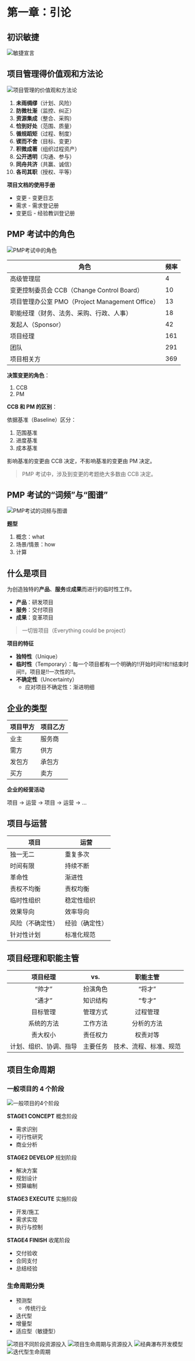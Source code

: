 # 第一章：引论

## 初识敏捷

![敏捷宣言](./images/敏捷宣言.png)


## 项目管理得价值观和方法论

![项目管理的价值观和方法论](./images/项目管理的价值观和方法论.png)

1. **未雨绸缪**（计划、风险）
1. **防微杜渐**（监控、纠正）
1. **资源集成**（整合、采购）
1. **恰到好处**（范围、质量）
1. **循规蹈矩**（过程、制度）
1. **锲而不舍**（目标、变更）
1. **积微成著**（组织过程资产）
1. **公开透明**（沟通、参与）
1. **同舟共济**（共赢、诚信）
1. **各司其职**（授权、平等）

**项目文档的使用手册**

- 变更 - 变更日志
- 需求 - 需求登记册
- 变更后 - 经验教训登记册


## PMP 考试中的角色

![PMP考试中的角色](./images/PMP考试中的角色.png)

| 角色 | 频率 |
| --- | --- |
| 高级管理层 | 4|
| 变更控制委员会 CCB（Change Control Board） | 10 |
| 项目管理办公室 PMO（Project Management Office） | 13 |
| 职能经理（财务、法务、采购、行政、人事） | 18 |
| 发起人（Sponsor） | 42 |
| 项目经理 | 161 |
| 团队 | 291 |
| 项目相关方 | 369 |

**决策变更的角色**：

1. CCB
1. PM

**CCB 和 PM 的区别**：

依据基准（Baseline）区分：

1. 范围基准
1. 进度基准
1. 成本基准

影响基准的变更由 CCB 决定，不影响基准的变更由 PM 决定。

> PMP 考试中，涉及到变更的考题绝大多数由 CCB 决定。


## PMP 考试的“词频”与“图谱”

![PMP考试的词频与图谱](./images/PMP考试的词频与图谱.png)

**题型**

1. 概念：what
1. 场景/情景：how
1. 计算


## 什么是项目

为创造独特的**产品**、**服务**或**成果**而进行的临时性工作。

- **产品**：研发项目
- **服务**：交付项目
- **成果**：变革项目

> 一切皆项目（Everything could be project）

**项目的特征**

- **独特性**（Unique）
- **临时性**（Temporary）：每一个项目都有一个明确的!!开始时间!!和!!结束时间!!，项目是!!一次性的!!。
- **不确定性**（Uncertainty）
  - 应对项目不确定性：渐进明细

## 企业的类型

| 项目甲方 | 项目乙方 |
| --- | --- |
| 业主 | 服务商 |
| 需方 | 供方 |
| 发包方 | 承包方 |
| 买方 | 卖方 |

**企业的经营活动**

项目 -> 运营 -> 项目 -> 运营 -> ...


## 项目与运营

| 项目 | 运营 |
| --- | --- |
| 独一无二 | 重复多次 |
| 时间有限 | 持续不断 |
| 革命性 | 渐进性 |
| 责权不均衡 | 责权均衡 |
| 临时性组织 | 稳定性组织 |
| 效果导向 | 效率导向 |
| 风险（不确定性） | 经验（确定性） |
| 针对性计划 | 标准化规范 |


## 项目经理和职能主管

| 项目经理 | vs. | 职能主管 |
| :---: | :---: | :---: |
| “帅才” | 扮演角色 | “将才” |
| “通才” | 知识结构 | “专才” |
| 目标管理 | 管理方式 | 过程管理 |
| 系统的方法 | 工作方法 | 分析的方法 |
| 责大权小 | 责任权力 | 权责对等 |
| 计划、组织、协调、指导 | 主要任务 | 技术、流程、标准、规范 |


## 项目生命周期

### 一般项目的 4 个阶段

![一般项目的4个阶段](./images/一般项目的4个阶段.png)

**STAGE1 CONCEPT**
概念阶段

- 需求识别
- 可行性研究
- 商业分析

**STAGE2 DEVELOP**
规划阶段

- 解决方案
- 规划设计
- 预算编制

**STAGE3 EXECUTE**
实施阶段

- 开发/施工
- 需求实现
- 执行与控制

**STAGE4 FINISH**
收尾阶段

- 交付验收
- 合同支付
- 总结经验

### 生命周期分类

- 预测型
  - 传统行业
- 迭代型
- 增量型
- 适应型（敏捷型）

![项目不同阶段资源投入](./images/项目不同阶段资源投入.png)
![项目生命周期与资源投入](./images/项目生命周期与资源投入.png)
![经典瀑布开发模型](./images/经典瀑布开发模型.png)
![迭代型生命周期](./images/迭代型生命周期.png)